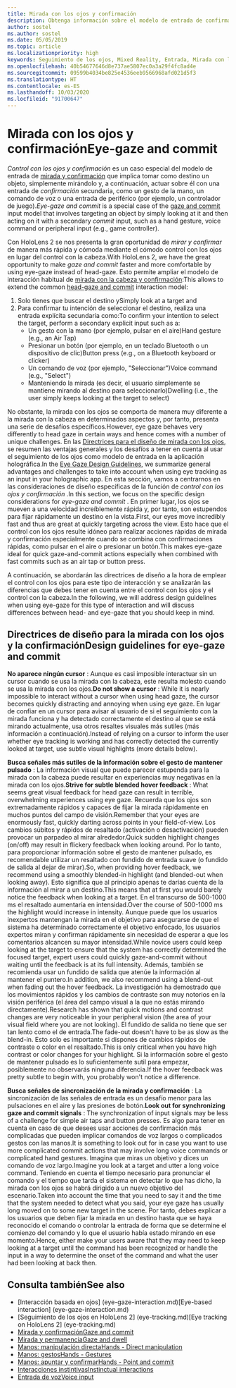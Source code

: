 ```yaml
---
title: Mirada con los ojos y confirmación
description: Obtenga información sobre el modelo de entrada de confirmación y control ocular, un tipo de mirada y confirmación que consiste en hacer una simple mirada a un objeto.
author: sostel
ms.author: sostel
ms.date: 05/05/2019
ms.topic: article
ms.localizationpriority: high
keywords: Seguimiento de los ojos, Mixed Reality, Entrada, Mirada con los ojos, Enfoque con los ojos, HoloLens 2, Selección basada en la mirada con los ojos
ms.openlocfilehash: 40b54677646d8e737ae5807ec0a3a29f4fc8ad4e
ms.sourcegitcommit: 09599b4034be825e4536eeb9566968afd021d5f3
ms.translationtype: HT
ms.contentlocale: es-ES
ms.lasthandoff: 10/03/2020
ms.locfileid: "91700647"
---
```

# <a name="eye-gaze-and-commit"></a><span data-ttu-id="01654-104">Mirada con los ojos y confirmación</span><span class="sxs-lookup"><span data-stu-id="01654-104">Eye-gaze and commit</span></span>
<span data-ttu-id="01654-105">_Control con los ojos y confirmación_ es un caso especial del modelo de entrada de [mirada y confirmación](gaze-and-commit.md) que implica tomar como destino un objeto, simplemente mirándolo y, a continuación, actuar sobre él con una entrada de _confirmación_ secundaria, como un gesto de la mano, un comando de voz o una entrada de periférico (por ejemplo, un controlador de juego).</span><span class="sxs-lookup"><span data-stu-id="01654-105">_Eye-gaze and commit_ is a special case of the [gaze and commit](gaze-and-commit.md) input model that involves targeting an object by simply looking at it and then acting on it with a secondary _commit_ input, such as a hand gesture, voice command or peripheral input (e.g., game controller).</span></span> 

<span data-ttu-id="01654-106">Con HoloLens 2 se nos presenta la gran oportunidad de _mirar y confirmar_ de manera más rápida y cómoda mediante el cómodo control con los ojos en lugar del control con la cabeza.</span><span class="sxs-lookup"><span data-stu-id="01654-106">With HoloLens 2, we have the great opportunity to make _gaze and commit_ faster and more comfortable by using eye-gaze instead of head-gaze.</span></span> <span data-ttu-id="01654-107">Esto permite ampliar el modelo de interacción habitual de [mirada con la cabeza y confirmación](gaze-and-commit.md):</span><span class="sxs-lookup"><span data-stu-id="01654-107">This allows to extend the common [head-gaze and commit](gaze-and-commit.md) interaction model:</span></span> 
1. <span data-ttu-id="01654-108">Solo tienes que buscar el destino y</span><span class="sxs-lookup"><span data-stu-id="01654-108">Simply look at a target and</span></span> 
2. <span data-ttu-id="01654-109">Para confirmar tu intención de seleccionar el destino, realiza una entrada explícita secundaria como:</span><span class="sxs-lookup"><span data-stu-id="01654-109">To confirm your intention to select the target, perform a secondary explicit input such as a:</span></span>  
   - <span data-ttu-id="01654-110">Un gesto con la mano (por ejemplo, pulsar en el aire)</span><span class="sxs-lookup"><span data-stu-id="01654-110">Hand gesture (e.g., an Air Tap)</span></span>
   - <span data-ttu-id="01654-111">Presionar un botón (por ejemplo, en un teclado Bluetooth o un dispositivo de clic)</span><span class="sxs-lookup"><span data-stu-id="01654-111">Button press (e.g., on a Bluetooth keyboard or clicker)</span></span>
   - <span data-ttu-id="01654-112">Un comando de voz (por ejemplo, "Seleccionar")</span><span class="sxs-lookup"><span data-stu-id="01654-112">Voice command (e.g., "Select")</span></span>
   - <span data-ttu-id="01654-113">Manteniendo la mirada (es decir, el usuario simplemente se mantiene mirando al destino para seleccionarlo)</span><span class="sxs-lookup"><span data-stu-id="01654-113">Dwelling (i.e., the user simply keeps looking at the target to select)</span></span>

<span data-ttu-id="01654-114">No obstante, la mirada con los ojos se comporta de manera muy diferente a la mirada con la cabeza en determinados aspectos y, por tanto, presenta una serie de desafíos específicos.</span><span class="sxs-lookup"><span data-stu-id="01654-114">However, eye gaze behaves very differently to head gaze in certain ways and hence comes with a number of unique challenges.</span></span> <span data-ttu-id="01654-115">En las [Directrices para el diseño de mirada con los ojos](eye-tracking.md), se resumen las ventajas generales y los desafíos a tener en cuenta al usar el seguimiento de los ojos como modelo de entrada en la aplicación holográfica.</span><span class="sxs-lookup"><span data-stu-id="01654-115">In the [Eye Gaze Design Guidelines](eye-tracking.md), we summarize general advantages and challenges to take into account when using eye tracking as an input in your holographic app.</span></span> <span data-ttu-id="01654-116">En esta sección, vamos a centrarnos en las consideraciones de diseño específicas de la función de _control con los ojos y confirmación_ .</span><span class="sxs-lookup"><span data-stu-id="01654-116">In this section, we focus on the specific design considerations for _eye-gaze and commit_ .</span></span>
<span data-ttu-id="01654-117">En primer lugar, los ojos se mueven a una velocidad increíblemente rápida y, por tanto, son estupendos para fijar rápidamente un destino en la vista.</span><span class="sxs-lookup"><span data-stu-id="01654-117">First, our eyes move incredibly fast and thus are great at quickly targeting across the view.</span></span> <span data-ttu-id="01654-118">Esto hace que el control con los ojos resulte idóneo para realizar acciones rápidas de mirada y confirmación especialmente cuando se combina con confirmaciones rápidas, como pulsar en el aire o presionar un botón.</span><span class="sxs-lookup"><span data-stu-id="01654-118">This makes eye-gaze ideal for quick gaze-and-commit actions especially when combined with fast commits such as an air tap or button press.</span></span>
   
<span data-ttu-id="01654-119">A continuación, se abordarán las directrices de diseño a la hora de emplear el control con los ojos para este tipo de interacción y se analizarán las diferencias que debes tener en cuenta entre el control con los ojos y el control con la cabeza.</span><span class="sxs-lookup"><span data-stu-id="01654-119">In the following, we will address design guidelines when using eye-gaze for this type of interaction and will discuss differences between head- and eye-gaze that you should keep in mind.</span></span>

## <a name="design-guidelines-for-eye-gaze-and-commit"></a><span data-ttu-id="01654-120">Directrices de diseño para la mirada con los ojos y la confirmación</span><span class="sxs-lookup"><span data-stu-id="01654-120">Design guidelines for eye-gaze and commit</span></span>

<span data-ttu-id="01654-121">**No aparece ningún cursor** : Aunque es casi imposible interactuar sin un cursor cuando se usa la mirada con la cabeza, este resulta molesto cuando se usa la mirada con los ojos.</span><span class="sxs-lookup"><span data-stu-id="01654-121">**Do not show a cursor** : While it is nearly impossible to interact without a cursor when using head gaze, the cursor becomes quickly distracting and annoying when using eye gaze.</span></span> <span data-ttu-id="01654-122">En lugar de confiar en un cursor para avisar al usuario de si el seguimiento con la mirada funciona y ha detectado correctamente el destino al que se está mirando actualmente, usa otros resaltes visuales más sutiles (más información a continuación).</span><span class="sxs-lookup"><span data-stu-id="01654-122">Instead of relying on a cursor to inform the user whether eye tracking is working and has correctly detected the currently looked at target, use subtle visual highlights (more details below).</span></span>

<span data-ttu-id="01654-123">**Busca señales más sutiles de la información sobre el gesto de mantener pulsado** : La información visual que puede parecer estupenda para la mirada con la cabeza puede resultar en experiencias muy negativas en la mirada con los ojos.</span><span class="sxs-lookup"><span data-stu-id="01654-123">**Strive for subtle blended hover feedback** : What seems great visual feedback for head gaze can result in terrible, overwhelming experiences using eye gaze.</span></span> <span data-ttu-id="01654-124">Recuerda que los ojos son extremadamente rápidos y capaces de fijar la mirada rápidamente en muchos puntos del campo de visión.</span><span class="sxs-lookup"><span data-stu-id="01654-124">Remember that your eyes are enormously fast, quickly darting across points in your field-of-view.</span></span> <span data-ttu-id="01654-125">Los cambios súbitos y rápidos de resaltado (activación o desactivación) pueden provocar un parpadeo al mirar alrededor.</span><span class="sxs-lookup"><span data-stu-id="01654-125">Quick sudden highlight changes (on/off) may result in flickery feedback when looking around.</span></span> <span data-ttu-id="01654-126">Por lo tanto, para proporcionar información sobre el gesto de mantener pulsado, es recomendable utilizar un resaltado con fundido de entrada suave (o fundido de salida al dejar de mirar).</span><span class="sxs-lookup"><span data-stu-id="01654-126">So, when providing hover feedback, we recommend using a smoothly blended-in highlight (and blended-out when looking away).</span></span> <span data-ttu-id="01654-127">Esto significa que al principio apenas te darías cuenta de la información al mirar a un destino.</span><span class="sxs-lookup"><span data-stu-id="01654-127">This means that at first you would barely notice the feedback when looking at a target.</span></span> <span data-ttu-id="01654-128">En el transcurso de 500-1000 ms el resaltado aumentaría en intensidad.</span><span class="sxs-lookup"><span data-stu-id="01654-128">Over the course of 500-1000 ms the highlight would increase in intensity.</span></span> <span data-ttu-id="01654-129">Aunque puede que los usuarios inexpertos mantengan la mirada en el objetivo para asegurarse de que el sistema ha determinado correctamente el objetivo enfocado, los usuarios expertos miran y confirman rápidamente sin necesidad de esperar a que los comentarios alcancen su mayor intensidad.</span><span class="sxs-lookup"><span data-stu-id="01654-129">While novice users could keep looking at the target to ensure that the system has correctly determined the focused target, expert users could quickly gaze-and-commit without waiting until the feedback is at its full intensity.</span></span> <span data-ttu-id="01654-130">Además, también se recomienda usar un fundido de salida que atenúe la información al mantener el puntero.</span><span class="sxs-lookup"><span data-stu-id="01654-130">In addition, we also recommend using a blend-out when fading out the hover feedback.</span></span> <span data-ttu-id="01654-131">La investigación ha demostrado que los movimientos rápidos y los cambios de contraste son muy notorios en la visión periférica (el área del campo visual a la que no estás mirando directamente).</span><span class="sxs-lookup"><span data-stu-id="01654-131">Research has shown that quick motions and contrast changes are very noticeable in your peripheral vision (the area of your visual field where you are not looking).</span></span>
<span data-ttu-id="01654-132">El fundido de salida no tiene que ser tan lento como el de entrada.</span><span class="sxs-lookup"><span data-stu-id="01654-132">The fade-out doesn't have to be as slow as the blend-in.</span></span> <span data-ttu-id="01654-133">Esto solo es importante si dispones de cambios rápidos de contraste o color en el resaltado.</span><span class="sxs-lookup"><span data-stu-id="01654-133">This is only critical when you have high contrast or color changes for your highlight.</span></span> <span data-ttu-id="01654-134">Si la información sobre el gesto de mantener pulsado es lo suficientemente sutil para empezar, posiblemente no observarás ninguna diferencia.</span><span class="sxs-lookup"><span data-stu-id="01654-134">If the hover feedback was pretty subtle to begin with, you probably won't notice a difference.</span></span>

<span data-ttu-id="01654-135">**Busca señales de sincronización de la mirada y confirmación** : La sincronización de las señales de entrada es un desafío menor para las pulsaciones en el aire y las presiones de botón.</span><span class="sxs-lookup"><span data-stu-id="01654-135">**Look out for synchronizing gaze and commit signals** : The synchronization of input signals may be less of a challenge for simple air taps and button presses.</span></span> <span data-ttu-id="01654-136">Es algo para tener en cuenta en caso de que desees usar acciones de confirmación más complicadas que pueden implicar comandos de voz largos o complicados gestos con las manos.</span><span class="sxs-lookup"><span data-stu-id="01654-136">It is something to look out for in case you want to use more complicated commit actions that may involve long voice commands or complicated hand gestures.</span></span> <span data-ttu-id="01654-137">Imagina que miras un objetivo y dices un comando de voz largo.</span><span class="sxs-lookup"><span data-stu-id="01654-137">Imagine you look at a target and utter a long voice command.</span></span> <span data-ttu-id="01654-138">Teniendo en cuenta el tiempo necesario para pronunciar el comando y el tiempo que tarda el sistema en detectar lo que has dicho, la mirada con los ojos se habrá dirigido a un nuevo objetivo del escenario.</span><span class="sxs-lookup"><span data-stu-id="01654-138">Taken into account the time that you need to say it and the time that the system needed to detect what you said, your eye gaze has usually long moved on to some new target in the scene.</span></span> <span data-ttu-id="01654-139">Por tanto, debes explicar a los usuarios que deben fijar la mirada en un destino hasta que se haya reconocido el comando o controlar la entrada de forma que se determine el comienzo del comando y lo que el usuario había estado mirando en ese momento.</span><span class="sxs-lookup"><span data-stu-id="01654-139">Hence, either make your users aware that they may need to keep looking at a target until the command has been recognized or handle the input in a way to determine the onset of the command and what the user had been looking at back then.</span></span>

## <a name="see-also"></a><span data-ttu-id="01654-140">Consulta también</span><span class="sxs-lookup"><span data-stu-id="01654-140">See also</span></span>
* <span data-ttu-id="01654-141">[Interacción basada en ojos] (eye-gaze-interaction.md)</span><span class="sxs-lookup"><span data-stu-id="01654-141">[Eye-based interaction] (eye-gaze-interaction.md)</span></span>
* <span data-ttu-id="01654-142">[Seguimiento de los ojos en HoloLens 2] (eye-tracking.md)</span><span class="sxs-lookup"><span data-stu-id="01654-142">[Eye tracking on HoloLens 2] (eye-tracking.md)</span></span>
* [<span data-ttu-id="01654-143">Mirada y confirmación</span><span class="sxs-lookup"><span data-stu-id="01654-143">Gaze and commit</span></span>](gaze-and-commit.md)
* [<span data-ttu-id="01654-144">Mirada y permanencia</span><span class="sxs-lookup"><span data-stu-id="01654-144">Gaze and dwell</span></span>](gaze-and-dwell.md)
* [<span data-ttu-id="01654-145">Manos: manipulación directa</span><span class="sxs-lookup"><span data-stu-id="01654-145">Hands - Direct manipulation</span></span>](direct-manipulation.md)
* [<span data-ttu-id="01654-146">Manos: gestos</span><span class="sxs-lookup"><span data-stu-id="01654-146">Hands - Gestures</span></span>](gaze-and-commit.md#composite-gestures)
* [<span data-ttu-id="01654-147">Manos: apuntar y confirmar</span><span class="sxs-lookup"><span data-stu-id="01654-147">Hands - Point and commit</span></span>](point-and-commit.md)
* [<span data-ttu-id="01654-148">Interacciones instintivas</span><span class="sxs-lookup"><span data-stu-id="01654-148">Instinctual interactions</span></span>](interaction-fundamentals.md)
* [<span data-ttu-id="01654-149">Entrada de voz</span><span class="sxs-lookup"><span data-stu-id="01654-149">Voice input</span></span>](voice-input.md)
